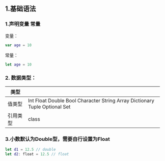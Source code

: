 ## 1.基础语法
### 1.声明变量 常量
变量：
```swift 
var age = 10
```
常量：
```swift
let age = 10
```

### 2. 数据类型：
|类型||
|-|-|
|值类型|Int Float Double Bool Character String Array Dictionary Tuple Optional Set|
|引用类型|class|
    
### 3.小数默认为Double型，需要自行设置为Float 
```swift
let d1 = 12.5 // double     
let d2: float = 12.5 // float
```

###